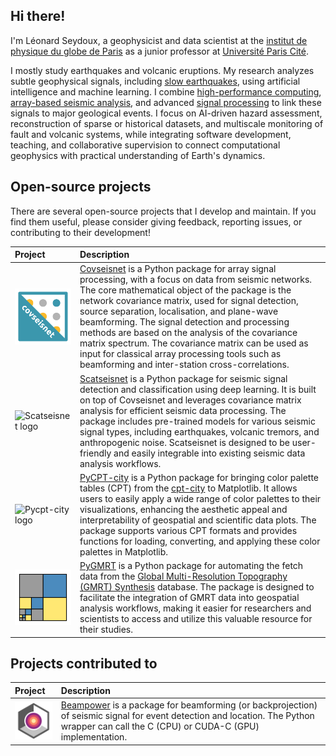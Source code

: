 ## Hi there!

I'm Léonard Seydoux, a geophysicist and data scientist at the [institut de physique du globe de Paris](https://www.ipgp.fr/en) as a junior professor at [Université Paris Cité](https://u-paris.fr/en/).

I mostly study earthquakes and volcanic eruptions. My research analyzes subtle geophysical signals, including [slow earthquakes](https://en.wikipedia.org/wiki/Slow_earthquake), using artificial intelligence and machine learning. I combine [high-performance computing](https://en.wikipedia.org/wiki/High-performance_computing), [array-based seismic analysis](https://en.wikipedia.org/wiki/Seismic_array), and advanced [signal processing](https://en.wikipedia.org/wiki/Signal_processing) to link these signals to major geological events. I focus on AI-driven hazard assessment, reconstruction of sparse or historical datasets, and multiscale monitoring of fault and volcanic systems, while integrating software development, teaching, and collaborative supervision to connect computational geophysics with practical understanding of Earth's dynamics.

## Open-source projects

There are several open-source projects that I develop and maintain. If you find them useful, please consider giving feedback, reporting issues, or contributing to their development!


|Project|Description|
|:-|:-|
|<img src="https://github.com/leonard-seydoux/covseisnet/raw/main/docs/source/_static/logo_covseisnet_normal.svg" width="90" style="float: left;"/>|[Covseisnet](https://github.com/leonard-seydoux/covseisnet) is a Python package for array signal processing, with a focus on data from seismic networks. The core mathematical object of the package is the network covariance matrix, used for signal detection, source separation, localisation, and plane-wave beamforming. The signal detection and processing methods are based on the analysis of the covariance matrix spectrum. The covariance matrix can be used as input for classical array processing tools such as beamforming and inter-station cross-correlations. |
|<img src="https://scatseisnet.readthedocs.io/en/latest/_images/logo_scatseisnet_anim.png" alt="Scatseisnet logo" width="90" style="float: left;"/> | [Scatseisnet](https://github.com/scatseisnet/scatseisnet) is a Python package for seismic signal detection and classification using deep learning. It is built on top of Covseisnet and leverages covariance matrix analysis for efficient seismic data processing. The package includes pre-trained models for various seismic signal types, including earthquakes, volcanic tremors, and anthropogenic noise. Scatseisnet is designed to be user-friendly and easily integrable into existing seismic data analysis workflows.|
|<img src="https://raw.githubusercontent.com/leonard-seydoux/pycpt-city/main/logo/logo.gif" alt="Pycpt-city logo" width="90" style="float: left;"/>|[PyCPT-city](https://github.com/leonard-seydoux/pycpt-city) is a Python package for bringing color palette tables (CPT) from the [cpt-city](http://seaviewsensing.com/pub/cpt-city/) to Matplotlib. It allows users to easily apply a wide range of color palettes to their visualizations, enhancing the aesthetic appeal and interpretability of geospatial and scientific data plots. The package supports various CPT formats and provides functions for loading, converting, and applying these color palettes in Matplotlib.|
|<img src="https://raw.githubusercontent.com/leonard-seydoux/pygmrt/main/logo/logo.png" alt="Pygmrt logo" width="90" style="float: left;"/>| [PyGMRT](https://github.com/leonard-seydoux/pygmrt) is a Python package for automating the fetch data from the [Global Multi-Resolution Topography (GMRT) Synthesis](https://www.gmrt.org/) database. The package is designed to facilitate the integration of GMRT data into geospatial analysis workflows, making it easier for researchers and scientists to access and utilize this valuable resource for their studies.|

## Projects contributed to

|Project|Description|
|:-|:-|
|<img src="https://github.com/ebeauce/beampower/raw/main/data/beampower_logo.png" width="90" style="float: left;"/>|[Beampower](https://github.com/ebeauce/beampower) is a package for beamforming (or backprojection) of seismic signal for event detection and location. The Python wrapper can call the C (CPU) or CUDA-C (GPU) implementation.|
